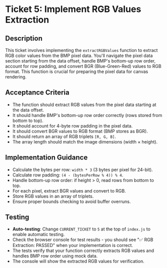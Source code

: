 # Ticket 5: Implement RGB Values Extraction

## Description
This ticket involves implementing the `extractRGBValues` function to extract RGB color values from the BMP pixel data. You'll navigate the pixel data section starting from the data offset, handle BMP's bottom-up row order, account for row padding, and convert BGR (Blue-Green-Red) values to RGB format. This function is crucial for preparing the pixel data for canvas rendering.

## Acceptance Criteria
- The function should extract RGB values from the pixel data starting at the data offset.
- It should handle BMP's bottom-up row order correctly (rows stored from bottom to top).
- It should account for 4-byte row padding in the pixel data.
- It should convert BGR values to RGB format (BMP stores as BGR).
- It should return an array of RGB triplets `[R, G, B]`.
- The array length should match the image dimensions (width × height).

## Implementation Guidance
- Calculate the bytes per row: `width * 3` (3 bytes per pixel for 24-bit).
- Calculate row padding: `(4 - (bytesPerRow % 4)) % 4`.
- Handle bottom-up row order: if height > 0, read rows from bottom to top.
- For each pixel, extract BGR values and convert to RGB.
- Store RGB values in an array of triplets.
- Ensure proper bounds checking to avoid buffer overruns.

## Testing
- **Auto-testing**: Change `CURRENT_TICKET` to `5` at the top of `index.js` to enable automatic testing.
- Check the browser console for test results - you should see "✅ RGB Extraction: PASSED" when your implementation is correct.
- The tests verify that your function correctly extracts RGB values and handles BMP row order using mock data.
- The console will show the extracted RGB values for verification.
